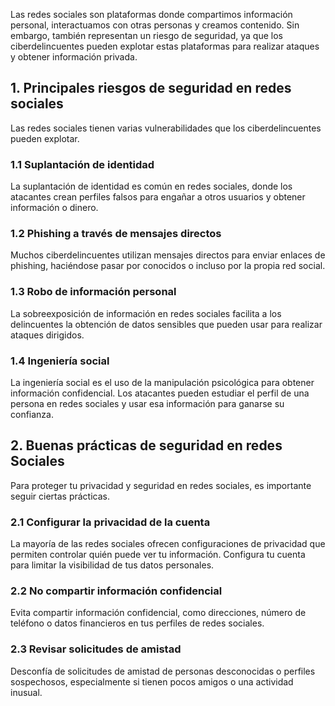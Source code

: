 Las redes sociales son plataformas donde compartimos información personal, interactuamos con otras personas y creamos contenido. Sin embargo, también representan un riesgo de seguridad, ya que los ciberdelincuentes pueden explotar estas plataformas para realizar ataques y obtener información privada.

## 1. Principales riesgos de seguridad en redes sociales

Las redes sociales tienen varias vulnerabilidades que los ciberdelincuentes pueden explotar.

### 1.1 Suplantación de identidad

La suplantación de identidad es común en redes sociales, donde los atacantes crean perfiles falsos para engañar a otros usuarios y obtener información o dinero.

### 1.2 Phishing a través de mensajes directos

Muchos ciberdelincuentes utilizan mensajes directos para enviar enlaces de phishing, haciéndose pasar por conocidos o incluso por la propia red social.

### 1.3 Robo de información personal

La sobreexposición de información en redes sociales facilita a los delincuentes la obtención de datos sensibles que pueden usar para realizar ataques dirigidos.

### 1.4 Ingeniería social

La ingeniería social es el uso de la manipulación psicológica para obtener información confidencial. Los atacantes pueden estudiar el perfil de una persona en redes sociales y usar esa información para ganarse su confianza.

## 2. Buenas prácticas de seguridad en redes Sociales

Para proteger tu privacidad y seguridad en redes sociales, es importante seguir ciertas prácticas.

### 2.1 Configurar la privacidad de la cuenta

La mayoría de las redes sociales ofrecen configuraciones de privacidad que permiten controlar quién puede ver tu información. Configura tu cuenta para limitar la visibilidad de tus datos personales.

### 2.2 No compartir información confidencial

Evita compartir información confidencial, como direcciones, número de teléfono o datos financieros en tus perfiles de redes sociales.

### 2.3 Revisar solicitudes de amistad

Desconfía de solicitudes de amistad de personas desconocidas o perfiles sospechosos, especialmente si tienen pocos amigos o una actividad inusual. 